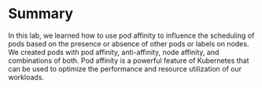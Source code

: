 # Summary

In this lab, we learned how to use pod affinity to influence the scheduling of pods based on the presence or absence of other pods or labels on nodes. We created pods with pod affinity, anti-affinity, node affinity, and combinations of both. Pod affinity is a powerful feature of Kubernetes that can be used to optimize the performance and resource utilization of our workloads.

